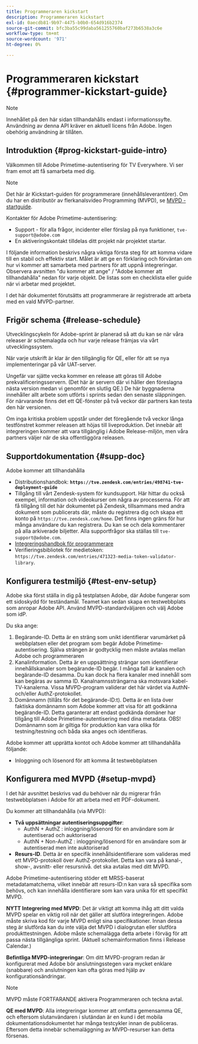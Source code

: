 ```yaml
---
title: Programmeraren kickstart
description: Programmeraren kickstart
exl-id: 0aecdb81-9b97-4475-b0b0-654d916b2374
source-git-commit: bfc3ba55c99daba561255760baf273b6538a3c6e
workflow-type: tm+mt
source-wordcount: '971'
ht-degree: 0%

---
```


# Programmeraren kickstart {#programmer-kickstart-guide}

>[!NOTE]
>
>Innehållet på den här sidan tillhandahålls endast i informationssyfte. Användning av denna API kräver en aktuell licens från Adobe. Ingen obehörig användning är tillåten.

## Introduktion {#prog-kickstart-guide-intro}

Välkommen till Adobe Primetime-autentisering för TV Everywhere. Vi ser fram emot att få samarbeta med dig.

>[!NOTE]
>
>Det här är Kickstart-guiden för programmerare (innehållsleverantörer). Om du har en distributör av flerkanalsvideo Programming (MVPD), se [MVPD - startguide](/help/authentication/mvpd-kickstart-guide.md).


Kontakter för Adobe Primetime-autentisering:

* Support - för alla frågor, incidenter eller förslag på nya funktioner, `tve-support@adobe.com`
* En aktiveringskontakt tilldelas ditt projekt när projektet startar.

I följande information beskrivs några viktiga första steg för att komma vidare till en stabil och effektiv start. Målet är att ge en förklaring och förväntan om hur vi kommer att samarbeta med partners för att uppnå integreringar. Observera avsnitten &quot;du kommer att ange&quot; / &quot;Adobe kommer att tillhandahålla&quot; nedan för varje objekt. De listas som en checklista eller guide när vi arbetar med projektet.

I det här dokumentet förutsätts att programmerare är registrerade att arbeta med en vald MVPD-partner.

## Frigör schema {#release-schedule}

Utvecklingscykeln för Adobe-sprint är planerad så att du kan se när våra releaser är schemalagda och hur varje release främjas via vårt utvecklingssystem.

När varje utskrift är klar är den tillgänglig för QE, eller för att se nya implementeringar på vår UAT-server.

Ungefär var sjätte vecka kommer en release att göras till Adobe prekvalificeringsservern. (Det här är servern där vi håller den föreslagna nästa version medan vi genomför en slutlig QE.) De här byggnaderna innehåller allt arbete som utförts i sprints sedan den senaste släppningen. För närvarande finns det ett QE-fönster på två veckor där partners kan testa den här versionen.

Om inga kritiska problem uppstår under det föregående två veckor långa testfönstret kommer releasen att höjas till liveproduktion. Det innebär att integreringen kommer att vara tillgänglig i Adobe Release-miljön, men våra partners väljer när de ska offentliggöra releasen.

<!--For the latest release schedule information, see the Release Calendar.-->

## Supportdokumentation {#supp-doc}

Adobe kommer att tillhandahålla

* Distributionshandbok: **`https://tve.zendesk.com/entries/498741-tve-deployment-guide`**
* Tillgång till vårt Zendesk-system för kundsupport. Här hittar du också exempel, information och videokurser om några av processerna. För att få tillgång till det här dokumentet på Zendesk, tillsammans med andra dokument som publicerats där, måste du registrera dig och skapa ett konto på `https://tve.zendesk.com/home`. Det finns ingen gräns för hur många användare du kan registrera.  Du kan se och dela kommentarer på alla arkiverade biljetter. Alla supportfrågor ska ställas till `tve-support@adobe.com`.
* [Integreringshandbok för programmerare](/help/authentication/programmer-integration-guide-overview.md)
* Verifieringsbibliotek för medietoken: `https://tve.zendesk.com/entries/471323-media-token-validator-library`.

## Konfigurera testmiljö {#test-env-setup}

Adobe ska först ställa in dig på testplatsen Adobe, där Adobe fungerar som ett sidoskydd för teständamål. Teamet kan sedan skapa en testwebbplats som anropar Adobe API. Använd MVPD-standardväljaren och välj Adobe som idP.

Du ska ange:

1. Begärande-ID. Detta är en sträng som unikt identifierar varumärket på webbplatsen eller det program som begär Adobe Primetime-autentisering. Själva strängen är godtycklig men måste avtalas mellan Adobe och programmeraren
1. Kanalinformation. Detta är en uppsättning strängar som identifierar innehållskanaler som begärande-ID begär. I många fall är kanalen och begärande-ID desamma. Du kan dock ha flera kanaler med innehåll som kan begäras av samma ID. Kanalnamnssträngarna ska motsvara kabel-TV-kanalerna. Vissa MVPD-program validerar det här värdet via AuthN- och/eller AuthZ-protokollet.
1. Domännamn (tillåts för det begärande-ID:t). Detta är en lista över faktiska domännamn som Adobe kommer att visa för att godkänna begärande-ID. Detta garanterar att endast godkända domäner har tillgång till Adobe Primetime-autentisering med dina metadata. OBS! Domännamn som är giltiga för produktion kan vara olika för testning/testning och båda ska anges och identifieras.

Adobe kommer att upprätta kontot och Adobe kommer att tillhandahålla följande:

* Inloggning och lösenord för att komma åt testwebbplatsen

## Konfigurera med MVPD {#setup-mvpd}

I det här avsnittet beskrivs vad du behöver när du migrerar från testwebbplatsen i Adobe för att arbeta med ett PDF-dokument.

Du kommer att tillhandahålla (via MVPD):

* **Två uppsättningar autentiseringsuppgifter**:
   * AuthN + AuthZ : inloggning/lösenord för en användare som är autentiserad och auktoriserad
   * AuthN + Non-AuthZ : inloggning/lösenord för en användare som är autentiserad men inte auktoriserad
* **Resurs-ID**. Detta är en specifik innehållsidentifierare som valideras med ett MVPD-protokoll över AuthZ-protokollet. Detta kan vara på kanal-, show-, avsnitt- eller resursnivå. det ska avtalas med ditt MVPD.

Adobe Primetime-autentisering stöder ett MRSS-baserat metadatamatchema, vilket innebär att resurs-ID:n kan vara så specifika som behövs, och kan innehålla identifierare som kan vara unika för ett specifikt MVPD.

**NYTT Integrering med MVPD**: Det är viktigt att komma ihåg att ditt valda MVPD spelar en viktig roll när det gäller att slutföra integreringen. Adobe måste skriva kod för varje MVPD enligt sina specifikationer. Innan dessa steg är slutförda kan du inte välja det MVPD i dialogrutan eller slutföra produkttestningen. Adobe måste schemalägga detta arbete i förväg för att passa nästa tillgängliga sprint. (Aktuell schemainformation finns i Release Calendar.)

**Befintliga MVPD-integreringar**: Om ditt MVPD-program redan är konfigurerat med Adobe bör anslutningsstegen vara mycket enklare (snabbare) och anslutningen kan ofta göras med hjälp av konfigurationsändringar.

>[!NOTE]
>
>MVPD måste FORTFARANDE aktivera Programmeraren och teckna avtal.

**QE med MVPD**: Alla integreringar kommer att omfatta gemensamma QE, och eftersom slutanvändaren i slutändan är en kund i det mobila dokumentationsdokumentet har många testcykler innan de publiceras. Eftersom detta innebär schemaläggning av MVPD-resurser kan detta försenas.

<!--
>[RELATEDINFORMATION]
>[MVPD Kickstart Guide](help\authentication\mvpd-kickstart-guide.md)
-->
